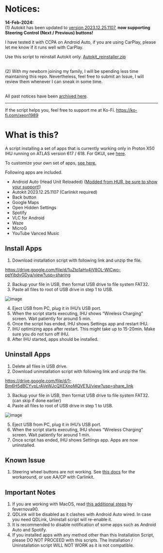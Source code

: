 # Notices:

**14-Feb-2024:**
<br>(1) Autokit has been updated to [version 2023.12.25.1107](https://cn.carlinkit.com/autokit.html), **now supporting Steering Control (Next / Previous) buttons!**

I have tested it with CCPA on Android Auto, if you are using CarPlay, please let me know if it runs well with CarPlay.

Use this script to reinstall Autokit only. [Autokit_reinstaller.zip](https://github.com/xeon1989/Proton-X50-APK-Installer-ATLAS/files/14276456/Autokit_reinstaller.zip)
 <br><br>


(2) With my newborn joining my family, I will be spending less time maintaining this repo. Nevertheless, feel free to submit an Issue, I will review them whenever I can sneak in some time. <br><br>

All past notices have been [archived here](https://github.com/xeon1989/Proton-X50-APK-Installer-ATLAS/blob/main/%5BArchived%5D%20Notice.md). 


---

If the script helps you, feel free to support me at Ko-Fi. https://ko-fi.com/xeon1989

# What is this?

A script installing a set of apps that is currently working only in Proton X50 IHU running on ATLAS version 617 / 618. For GKUI, see [here](https://github.com/xeon1989/Proton-X50-APK-Installer-GKUI).

To customize your own set of apps, [see here.](https://github.com/xeon1989/Proton-X50-APK-Installer-ATLAS/blob/main/Install_Your_Own_Apps.md)

Following apps are included.

-	Android Auto (Head Unit Reloaded) ([Modded from HUR, be sure to show your support!](https://www.b3itlabs.com/prod.php?id=1))
-	Autokit 2023.12.25.1107 (Carlinkit required)
-	Back button
-	Google Maps
-	Open Hidden Settings  
-	Spotify
-	VLC for Android
-	Waze
-	MicroG
- YouTube Vanced Music

## Install Apps
1.	Download installation script with following link and unzip the file.


https://drive.google.com/file/d/1uZto1aHv4jV8OL-WlCwo-ppYibdvGDya/view?usp=sharing


2.	Backup your file in USB, then format USB drive to file system FAT32.
3.	Paste all files to root of USB drive in step 1 to USB.

![image](https://user-images.githubusercontent.com/17538895/218324330-7ab4f1ad-6b5f-4bd5-b807-13af0861069b.png)

4.	Eject USB from PC, plug it in IHU’s USB port. 
5.	When the script starts executing, IHU shows “Wireless Charging” screen. Wait patiently for around 5 min. 
6.	Once the script has ended, IHU shows Settings app and restart IHU.
7.	IHU optimizing apps after restart. This might take up to 15-20min. Make sure you do not turn off IHU.  
8.	After IHU started, apps should be installed.


## Uninstall Apps
1.	Delete all files in USB drive. 
2.	Download uninstallation script with following link and unzip the file.


https://drive.google.com/file/d/1-Bm6H5dBCYvpLrAVeWJcQXEXnoMQVE1U/view?usp=share_link



3.	Backup your file in USB, then format USB drive to file system FAT32. (can skip if done earlier)
4.	Paste all files to root of USB drive in step 1 to USB.

![image](https://user-images.githubusercontent.com/17538895/218324348-5969656e-2330-40fb-a38b-ea5d5092a2c3.png)

5.	Eject USB from PC, plug it in IHU’s USB port. 
6.	When the script starts executing, IHU shows “Wireless Charging” screen. Wait patiently for around 1 min. 
7.	Once script has ended, IHU shows Settings app. Apps are now uninstalled.

## Known Issue
1. Steering wheel buttons are not working. See [this docs](SteeringButtonWorkaroundAA.md) for the workaround, or use AA/CP with Carlinkit. 

## Important Notes
1. If you are working with MacOS, read [this additional steps](https://github.com/xeon1989/Proton-X50-APK-Installer-ATLAS/issues/5) by fevernova90.
2. QDLink will be disabled as it clashes with Android Auto wired. In case you need QDLink, Uninstall script will re-enable it. 
3. It is recommended to disable notification of some apps such as Android Auto and Spotify. 
4. If you installed apps with any method other than this Installation Script, please DO NOT PROCEED with this scripts. The Installation / Uninstallation script WILL NOT WORK as it is not compatible.
